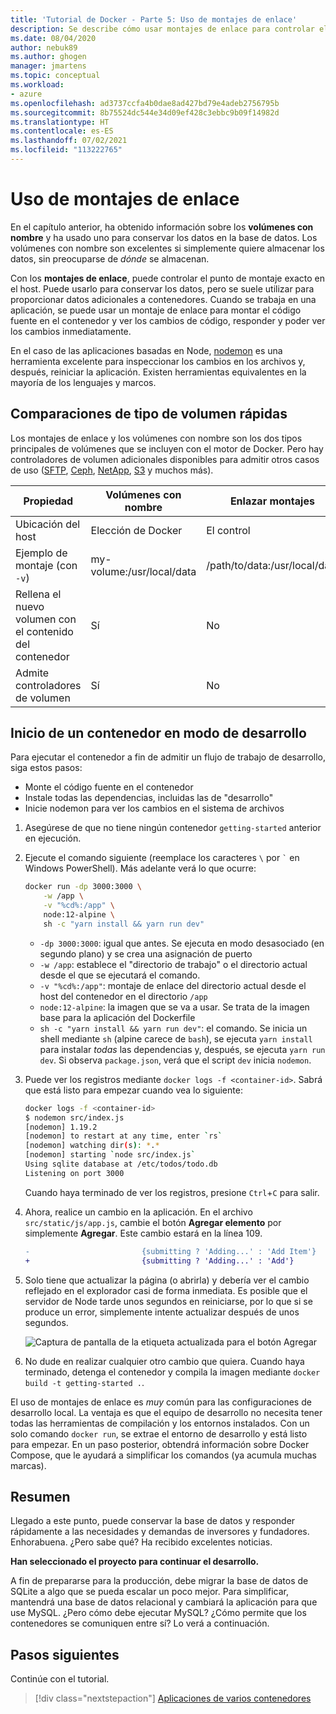 ```yaml
---
title: 'Tutorial de Docker - Parte 5: Uso de montajes de enlace'
description: Se describe cómo usar montajes de enlace para controlar el punto de montaje en el host.
ms.date: 08/04/2020
author: nebuk89
ms.author: ghogen
manager: jmartens
ms.topic: conceptual
ms.workload:
- azure
ms.openlocfilehash: ad3737ccfa4b0dae8ad427bd79e4adeb2756795b
ms.sourcegitcommit: 8b75524dc544e34d09ef428c3ebbc9b09f14982d
ms.translationtype: HT
ms.contentlocale: es-ES
ms.lasthandoff: 07/02/2021
ms.locfileid: "113222765"
---
```

# <a name="use-bind-mounts"></a>Uso de montajes de enlace

En el capítulo anterior, ha obtenido información sobre los **volúmenes con nombre** y ha usado uno para conservar los datos en la base de datos. Los volúmenes con nombre son excelentes si simplemente quiere almacenar los datos, sin preocuparse de *dónde* se almacenan.

Con los **montajes de enlace**, puede controlar el punto de montaje exacto en el host. Puede usarlo para conservar los datos, pero se suele utilizar para proporcionar datos adicionales a contenedores. Cuando se trabaja en una aplicación, se puede usar un montaje de enlace para montar el código fuente en el contenedor y ver los cambios de código, responder y poder ver los cambios inmediatamente.

En el caso de las aplicaciones basadas en Node, [nodemon](https://npmjs.com/package/nodemon) es una herramienta excelente para inspeccionar los cambios en los archivos y, después, reiniciar la aplicación. Existen herramientas equivalentes en la mayoría de los lenguajes y marcos.

## <a name="quick-volume-type-comparisons"></a>Comparaciones de tipo de volumen rápidas

Los montajes de enlace y los volúmenes con nombre son los dos tipos principales de volúmenes que se incluyen con el motor de Docker. Pero hay controladores de volumen adicionales disponibles para admitir otros casos de uso ([SFTP](https://github.com/vieux/docker-volume-sshfs), [Ceph](https://ceph.com/geen-categorie/getting-started-with-the-docker-rbd-volume-plugin/), [NetApp](https://netappdvp.readthedocs.io/en/stable/), [S3](https://github.com/elementar/docker-s3-volume) y muchos más).

| Propiedad | Volúmenes con nombre | Enlazar montajes |
| -------- | ------------- | ----------- |
| Ubicación del host | Elección de Docker | El control |
| Ejemplo de montaje (con `-v`) | my-volume:/usr/local/data | /path/to/data:/usr/local/data |
| Rellena el nuevo volumen con el contenido del contenedor | Sí | No |
| Admite controladores de volumen | Sí | No |

## <a name="start-a-dev-mode-container"></a>Inicio de un contenedor en modo de desarrollo

Para ejecutar el contenedor a fin de admitir un flujo de trabajo de desarrollo, siga estos pasos:

- Monte el código fuente en el contenedor
- Instale todas las dependencias, incluidas las de "desarrollo"
- Inicie nodemon para ver los cambios en el sistema de archivos

1. Asegúrese de que no tiene ningún contenedor `getting-started` anterior en ejecución.

1. Ejecute el comando siguiente (reemplace los caracteres ` \ ` por `` ` `` en Windows PowerShell). Más adelante verá lo que ocurre:

    ```bash
    docker run -dp 3000:3000 \
        -w /app \
        -v "%cd%:/app" \
        node:12-alpine \
        sh -c "yarn install && yarn run dev"
    ```

    - `-dp 3000:3000`: igual que antes. Se ejecuta en modo desasociado (en segundo plano) y se crea una asignación de puerto
    - `-w /app`: establece el "directorio de trabajo" o el directorio actual desde el que se ejecutará el comando.
    - `-v "%cd%:/app"`: montaje de enlace del directorio actual desde el host del contenedor en el directorio `/app`
    - `node:12-alpine`: la imagen que se va a usar. Se trata de la imagen base para la aplicación del Dockerfile
    - `sh -c "yarn install && yarn run dev"`: el comando. Se inicia un shell mediante `sh` (alpine carece de `bash`), se ejecuta `yarn install` para instalar *todas* las dependencias y, después, se ejecuta `yarn run dev`. Si observa `package.json`, verá que el script `dev` inicia `nodemon`.

1. Puede ver los registros mediante `docker logs -f <container-id>`. Sabrá que está listo para empezar cuando vea lo siguiente:

    ```bash
    docker logs -f <container-id>
    $ nodemon src/index.js
    [nodemon] 1.19.2
    [nodemon] to restart at any time, enter `rs`
    [nodemon] watching dir(s): *.*
    [nodemon] starting `node src/index.js`
    Using sqlite database at /etc/todos/todo.db
    Listening on port 3000
    ```

    Cuando haya terminado de ver los registros, presione `Ctrl`+`C` para salir.

1. Ahora, realice un cambio en la aplicación. En el archivo `src/static/js/app.js`, cambie el botón **Agregar elemento** por simplemente **Agregar**. Este cambio estará en la línea 109.

    ```diff
    -                         {submitting ? 'Adding...' : 'Add Item'}
    +                         {submitting ? 'Adding...' : 'Add'}
    ```

1. Solo tiene que actualizar la página (o abrirla) y debería ver el cambio reflejado en el explorador casi de forma inmediata. Es posible que el servidor de Node tarde unos segundos en reiniciarse, por lo que si se produce un error, simplemente intente actualizar después de unos segundos.

    ![Captura de pantalla de la etiqueta actualizada para el botón Agregar](media/updated-add-button.png)

1. No dude en realizar cualquier otro cambio que quiera. Cuando haya terminado, detenga el contenedor y compila la imagen mediante `docker build -t getting-started .`.

El uso de montajes de enlace es *muy* común para las configuraciones de desarrollo local. La ventaja es que el equipo de desarrollo no necesita tener todas las herramientas de compilación y los entornos instalados. Con un solo comando `docker run`, se extrae el entorno de desarrollo y está listo para empezar. En un paso posterior, obtendrá información sobre Docker Compose, que le ayudará a simplificar los comandos (ya acumula muchas marcas).

## <a name="recap"></a>Resumen

Llegado a este punto, puede conservar la base de datos y responder rápidamente a las necesidades y demandas de inversores y fundadores. Enhorabuena. ¿Pero sabe qué? Ha recibido excelentes noticias.

**Han seleccionado el proyecto para continuar el desarrollo.**

A fin de prepararse para la producción, debe migrar la base de datos de SQLite a algo que se pueda escalar un poco mejor. Para simplificar, mantendrá una base de datos relacional y cambiará la aplicación para que use MySQL. ¿Pero cómo debe ejecutar MySQL? ¿Cómo permite que los contenedores se comuniquen entre sí? Lo verá a continuación.

## <a name="next-steps"></a>Pasos siguientes

Continúe con el tutorial.

> [!div class="nextstepaction"]
> [Aplicaciones de varios contenedores](multi-container-apps.md)